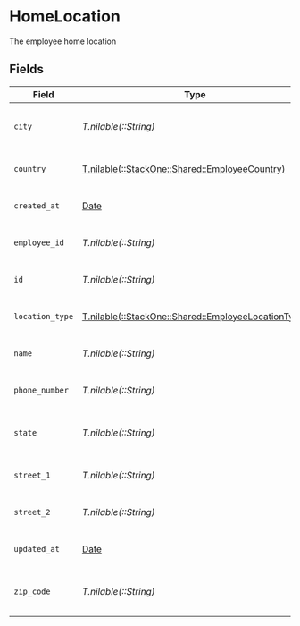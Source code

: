 # HomeLocation

The employee home location


## Fields

| Field                                                                                              | Type                                                                                               | Required                                                                                           | Description                                                                                        | Example                                                                                            |
| -------------------------------------------------------------------------------------------------- | -------------------------------------------------------------------------------------------------- | -------------------------------------------------------------------------------------------------- | -------------------------------------------------------------------------------------------------- | -------------------------------------------------------------------------------------------------- |
| `city`                                                                                             | *T.nilable(::String)*                                                                              | :heavy_minus_sign:                                                                                 | The city where the location is situated                                                            | Grantham                                                                                           |
| `country`                                                                                          | [T.nilable(::StackOne::Shared::EmployeeCountry)](../../models/shared/employeecountry.md)           | :heavy_minus_sign:                                                                                 | The country code                                                                                   |                                                                                                    |
| `created_at`                                                                                       | [Date](https://ruby-doc.org/stdlib-2.6.1/libdoc/date/rdoc/Date.html)                               | :heavy_minus_sign:                                                                                 | The created_at date                                                                                | 2021-01-01T01:01:01.000Z                                                                           |
| `employee_id`                                                                                      | *T.nilable(::String)*                                                                              | :heavy_minus_sign:                                                                                 | The employee ID                                                                                    | 1687-3                                                                                             |
| `id`                                                                                               | *T.nilable(::String)*                                                                              | :heavy_minus_sign:                                                                                 | The unique ID of the location                                                                      | 123456                                                                                             |
| `location_type`                                                                                    | [T.nilable(::StackOne::Shared::EmployeeLocationType)](../../models/shared/employeelocationtype.md) | :heavy_minus_sign:                                                                                 | The location type                                                                                  | work                                                                                               |
| `name`                                                                                             | *T.nilable(::String)*                                                                              | :heavy_minus_sign:                                                                                 | The name of the location                                                                           | Woolsthorpe Manor                                                                                  |
| `phone_number`                                                                                     | *T.nilable(::String)*                                                                              | :heavy_minus_sign:                                                                                 | The phone number of the location                                                                   | +44 1476 860 364                                                                                   |
| `state`                                                                                            | *T.nilable(::String)*                                                                              | :heavy_minus_sign:                                                                                 | The state where the location is situated                                                           | Lincolnshire                                                                                       |
| `street_1`                                                                                         | *T.nilable(::String)*                                                                              | :heavy_minus_sign:                                                                                 | The first line of the address                                                                      | Water Lane                                                                                         |
| `street_2`                                                                                         | *T.nilable(::String)*                                                                              | :heavy_minus_sign:                                                                                 | The second line of the address                                                                     | Woolsthorpe by Colsterworth                                                                        |
| `updated_at`                                                                                       | [Date](https://ruby-doc.org/stdlib-2.6.1/libdoc/date/rdoc/Date.html)                               | :heavy_minus_sign:                                                                                 | The updated_at date                                                                                | 2021-01-01T01:01:01.000Z                                                                           |
| `zip_code`                                                                                         | *T.nilable(::String)*                                                                              | :heavy_minus_sign:                                                                                 | The ZIP code/Postal code of the location                                                           | NG33 5NR                                                                                           |